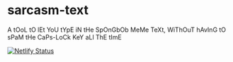 # sarcasm-text

A tOoL tO lEt YoU tYpE iN tHe SpOnGbOb MeMe TeXt, WiThOuT hAvInG tO sPaM tHe CaPs-LoCk KeY aLl ThE tImE

[![Netlify Status](https://api.netlify.com/api/v1/badges/e0327349-b0dc-4f2e-a94e-01a122f78bd7/deploy-status)](https://app.netlify.com/sites/cjdevelops-sarcasm/deploys)
